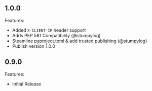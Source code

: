 ## 1.0.0

Features:

- Added `X-CLIENT-IP` header support
- Adds PEP 561 Compatibility (@stumpylog)
- Steamline pyproject.toml & add trusted publishing (@stumpylog)
- Publish version 1.0.0

## 0.9.0

Features:

- Initial Release
